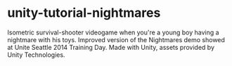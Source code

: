 # unity-tutorial-nightmares

Isometric survival-shooter videogame when you're a young boy having a nightmare with his toys. Improved version of the Nightmares demo showed at Unite Seattle 2014 Training Day. Made with Unity, assets provided by Unity Technologies.
